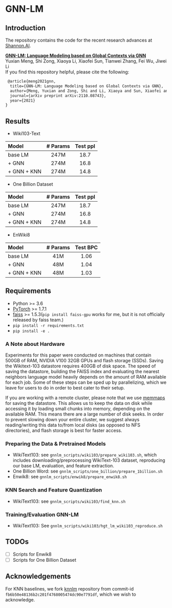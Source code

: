 # GNN-LM
## Introduction
The repository contains the code for the recent research advances at [Shannon.AI](http://www.shannonai.com). 

**[GNN-LM: Language Modeling based on Global Contexts via GNN](https://arxiv.org/pdf/2110.08743.pdf)** <br>
Yuxian Meng, Shi Zong, Xiaoya Li, Xiaofei Sun, Tianwei Zhang, Fei Wu, Jiwei Li<br>
If you find this repository helpful, please cite the following:
```tex 
 @article{meng2021gnn,
  title={GNN-LM: Language Modeling based on Global Contexts via GNN},
  author={Meng, Yuxian and Zong, Shi and Li, Xiaoya and Sun, Xiaofei and Zhang, Tianwei and Wu, Fei and Li, Jiwei},
  journal={arXiv preprint arXiv:2110.08743},
  year={2021}
}
```


## Results
* Wiki103-Text

| Model | # Params | Test ppl |
|:------------|:-----------:|:-----------:|
| base LM | 247M | 18.7 | 
| + GNN | 274M | 16.8 |
| + GNN + KNN | 274M | 14.8 |

* One Billion Dataset

| Model | # Params | Test ppl |
|:------------|:-----------:|:-----------:|
| base LM | 247M | 18.7 | 
| + GNN | 274M | 16.8 |
| + GNN + KNN | 274M | 14.8 |

* EnWiki8

| Model | # Params | Test BPC |
|:------------|:-----------:|:-----------:|
| base LM | 41M | 1.06 | 
| + GNN | 48M | 1.04 |
| + GNN + KNN | 48M | 1.03 |

## Requirements
* Python >= 3.6
* [PyTorch](https://pytorch.org/) >= 1.7.1
* [faiss](https://github.com/facebookresearch/faiss/blob/master/INSTALL.md) >= 1.5.3(`pip install faiss-gpu` works for me, but it is not officially released by faiss team.)
* `pip install -r requirements.txt`
* `pip install -e .`

### A Note about Hardware

Experiments for this paper were conducted on machines that contain 500GB of RAM, NVIDIA V100 32GB GPUs and flash storage (SSDs). Saving the Wikitext-103 datastore requires 400GB of disk space. The speed of saving the datastore, building the FAISS index and evaluating the nearest neighbors language model heavily depends on the amount of RAM available for each job. Some of these steps can be sped up by parallelizing, which we leave for users to do in order to best cater to their setup.

If you are working with a remote cluster, please note that we use [memmaps](https://numpy.org/doc/1.18/reference/generated/numpy.memmap.html) for saving the datastore. This allows us to keep the data on disk while accessing it by loading small chunks into memory, depending on the available RAM. This means there are a large number of disk seeks. In order to prevent slowing down your entire cluster, we suggest always reading/writing this data to/from local disks (as opposed to NFS directories), and flash storage is best for faster access.

### Preparing the Data & Pretrained Models
* WikiText103: see `gnnlm_scripts/wiki103/prepare_wiki103.sh`, which includes downloading/preprocessing WikiText-103 dataset, reproducing our base LM, evaluation, and feature extraction.
* One Billion Word: see `gnnlm_scripts/one_billion/prepare_1billion.sh`
* Enwik8: see `gnnlm_scripts/enwik8/prepare_enwik8.sh`

### KNN Search and Feature Quantization
* WikiText103: see `gnnlm_scripts/wiki103/find_knn.sh`

### Training/Evaluation GNN-LM
* WikiText103: See `gnnlm_scripts/wiki103/hgt_lm_wiki103_reproduce.sh`

## TODOs
- [ ] Scripts for Enwik8
- [ ] Scripts for One Billion Dataset

## Acknowledgements
For KNN baselines, we fork [knnlm](https://github.com/urvashik/knnlm) repository from commit-id `fb6b50e48136b2c201f4768005474dc90e7791df`, which we wish to acknowledge. 
